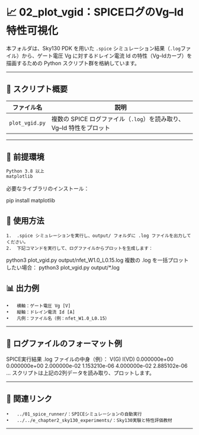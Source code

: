# 📈 02_plot_vgid：SPICEログのVg–Id特性可視化

本フォルダは、Sky130 PDK を用いた `.spice` シミュレーション結果（`.log`ファイル）から、ゲート電圧 Vg に対するドレイン電流 Id の特性（Vg–Idカーブ）を描画するための Python スクリプト群を格納しています。

---

## 📄 スクリプト概要

| ファイル名 | 説明 |
|------------|------|
| `plot_vgid.py` | 複数の SPICE ログファイル（`.log`）を読み取り、Vg–Id 特性をプロット |

---

## 🔧 前提環境

```bash
Python 3.8 以上
matplotlib
```

必要なライブラリのインストール：

pip install matplotlib

## 🚀 使用方法
	1.	.spice シミュレーションを実行し、output/ フォルダに .log ファイルを出力してください。
	2.	下記コマンドを実行して、ログファイルからプロットを生成します：

 python3 plot_vgid.py output/nfet_W1.0_L0.15.log
 複数の .log を一括プロットしたい場合：
 python3 plot_vgid.py output/*.log

 ## 📊 出力例
	•	横軸：ゲート電圧 Vg [V]
	•	縦軸：ドレイン電流 Id [A]
	•	凡例：ファイル名（例：nfet_W1.0_L0.15）

---

## 📂 ログファイルのフォーマット例

SPICE実行結果 .log ファイルの中身（例）：
V(G)         I(VD)
0.000000e+00 0.000000e+00
2.000000e-02 1.153210e-06
4.000000e-02 2.885102e-06
...
スクリプトは上記の2列データを読み取り、プロットします。

---

## 🔗 関連リンク
	•	../01_spice_runner/：SPICEシミュレーションの自動実行
	•	../../e_chapter2_sky130_experiments/：Sky130実験と特性評価教材

---
